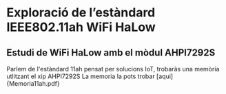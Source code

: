 # Exploració de l’estàndard IEEE802.11ah WiFi HaLow
## Estudi de WiFi HaLow amb el mòdul AHPI7292S
Parlem de l'estàndard 11ah pensat per solucions IoT, trobaràs una memòria utlitzant el xip AHPI7292S
La memoria la pots trobar [aqui]{Memoria11ah.pdf}

